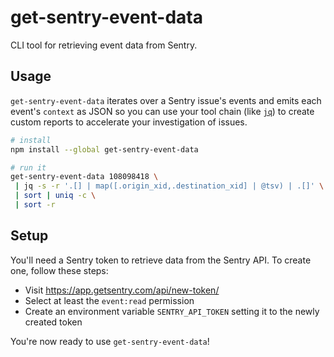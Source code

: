 # get-sentry-event-data
CLI tool for retrieving event data from Sentry.

## Usage
`get-sentry-event-data` iterates over a Sentry issue's events and emits each event's `context` as JSON
so you can use your tool chain (like [`jq`](https://stedolan.github.io/jq/)) to create custom reports to accelerate your investigation
of issues.

```sh
# install
npm install --global get-sentry-event-data

# run it
get-sentry-event-data 108098418 \
 | jq -s -r '.[] | map([.origin_xid,.destination_xid] | @tsv) | .[]' \
 | sort | uniq -c \
 | sort -r
```

## Setup
You'll need a Sentry token to retrieve data from the Sentry API. To create one, follow these steps:

- Visit https://app.getsentry.com/api/new-token/
- Select at least the `event:read` permission
- Create an environment variable `SENTRY_API_TOKEN` setting it to the newly created token

You're now ready to use `get-sentry-event-data`!
